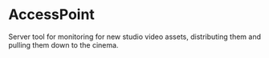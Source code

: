# AccessPoint
Server tool for monitoring for new studio video assets, distributing them and pulling them down to the cinema. 
